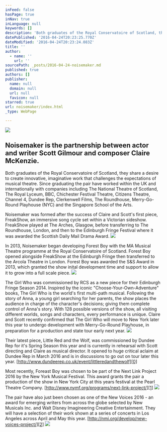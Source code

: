 ```yaml
---
inFeed: false
hasPage: true
inNav: true
inLanguage: null
keywords: []
description: 'Both graduates of the Royal Conservatoire of Scotland, they share a desire to create innovative, imaginative work that challenges the expectations of musical theatre. Since graduating the pair have worked within the UK and internationally with companies including The National Theatre of Scotland, The Royal Lyceum, BBC, Chichester Festival Theatre, Citizens Theatre, Channel 4, Dundee Rep, Clerkenwell Films, The Roundhouse, Merry-Go-Round Playhouse (NYC) and the Singapore School of the Arts.'
datePublished: '2016-04-24T20:23:25.770Z'
dateModified: '2016-04-24T20:23:24.083Z'
title: ''
author:
  - name: ''
    url: ''
sourcePath: _posts/2016-04-24-noisemaker.md
published: true
authors: []
publisher:
  name: null
  domain: null
  url: null
  favicon: null
starred: true
url: noisemaker/index.html
_type: WebPage

---
```

![](https://s3-us-west-2.amazonaws.com/the-grid-img/p/86ee5bac1bb969f5e725d2eb13a2e4fda07a30e5.jpg)

## Noisemaker is the partnership between actor and writer Scott Gilmour and composer Claire McKenzie. 

Both graduates of the Royal Conservatoire of Scotland, they share a desire to create innovative, imaginative work that challenges the expectations of musical theatre. Since graduating the pair have worked within the UK and internationally with companies including The National Theatre of Scotland, The Royal Lyceum, BBC, Chichester Festival Theatre, Citizens Theatre, Channel 4, Dundee Rep, Clerkenwell Films, The Roundhouse, Merry-Go-Round Playhouse (NYC) and the Singapore School of the Arts.

Noisemaker was formed after the success of Claire and Scott's first piece, FreakShow, an immersive song cycle set within a Victorian sideshow. FreakShow played at The Arches, Glasgow, before transferring to The Roundhouse, London, and then to the Edinburgh Fringe Festival where it was awarded the Scottish Daily Mail Drama Award. ![](https://s3-us-west-2.amazonaws.com/the-grid-img/p/bd98dc7cab0573f9b0f6c867fd56c86508c8c9b2.jpg)

In 2013, Noisemaker began developing Forest Boy with the MA Musical Theatre programme at the Royal Conservatoire of Scotland. Forest Boy opened alongside FreakShow at the Edinburgh Fringe then transferred to the Arcola Theatre in London. Forest Boy was awarded the S&S Award in 2013, which granted the show inital development time and support to allow it to grow into a full scale piece. ![](https://s3-us-west-2.amazonaws.com/the-grid-img/p/2b32e659c68fb06b76ca2ca6ae371ab472135316.jpg)

The Girl Who was commissioned by RCS as a new piece for their Edinburgh Fringe Season 2014\. Inspired by the iconic "Choose-Your-Own-Adventure" books, The Girl Who is the world's first multi-path musical. Following the story of Anna, a young girl searching for her parents, the show places the audience in charge of the character's decisions; giving them complete control of Anna's story. With 128 possible versions of the show, all visiting different worlds, songs and characters, every performance is unique. Claire and Scott recently confirmed that The Girl Who will move to New York later this year to undergo development with Merry-Go-Round Playhouse, in preparation for a production and state tour early next year.
![](https://s3-us-west-2.amazonaws.com/the-grid-img/p/3684226d6f3d902583f2ed2bbb07deb5e28b2ab0.jpg)

Their latest piece, Little Red and the Wolf, was commissioned by Dundee Rep for it's Spring Season this year and is currently in rehearsal with Scott directing and Claire as musical director. It opened to huge critical aclaim at Dundee Rep in March 2016 and is in discussions to go out on tour later this year. [http://www.dundeerep.co.uk/event/littleredandthewolf][0]

Most recently, Foreast Boy was chosen to be part of the Next Link Project 2016 by the New York Musical Festival. This award grants the pair a production of the show in New York City at this years festival at the Pearl Theatre Company. [http://www.nymf.org/programs/next-link-project/][1]
![](https://s3-us-west-2.amazonaws.com/the-grid-img/p/1b45976718c0f30f9fab4dface69bfedebd782b3.jpg)

The pair have also just been chosen as one of the New Voices 2016 - an award for emerging writers from across the globe selected by New Musicals Inc. and Walt Disney Imagineering Creative Entertainment. They will have a selection of their work shown at a series of concerts in Los Angeles across April and May this year. [http://nmi.org/develop/new-voices-project/][2]
![](https://s3-us-west-2.amazonaws.com/the-grid-img/p/8a9af5098caf7302d8db33112ceaab147dc97129.jpg)

[0]: http://www.dundeerep.co.uk/event/littleredandthewolf
[1]: http://www.nymf.org/programs/next-link-project/
[2]: http://nmi.org/develop/new-voices-project/